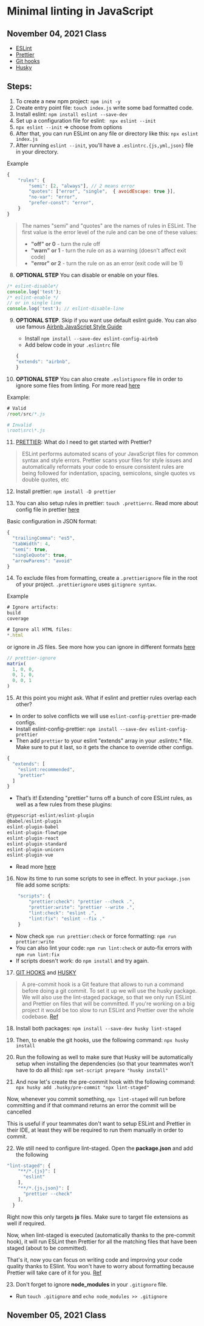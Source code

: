 # Minimal linting in JavaScript

## November 04, 2021 Class

-   [ESLint](https://eslint.org/docs/user-guide/getting-started)
-   [Prettier](https://prettier.io/docs/en/install.html)
-   [Git hooks](https://github.com/typicode/husky)
-   [Husky](https://github.com/okonet/lint-staged)

## Steps:

1. To create a new npm project: `npm init -y`
2. Create entry point file: `touch index.js` write some bad formatted code.
3. Install eslint: `npm install eslint --save-dev`
4. Set up a configuration file for eslint: ` npx eslint --init`
5. `npx eslint --init` => choose from options
6. After that, you can run ESLint on any file or directory like this: `npx eslint index.js`
7. After running `eslint --init`, you'll have a `.eslintrc.{js,yml,json}` file in your directory.

Example

```js
{
    "rules": {
        "semi": [2, "always"], // 2 means error
        "quotes": ["error", "single",  { avoidEscape: true }],
        "no-var": "error",
        "prefer-const": "error",
    }
}
```
> The names "semi" and "quotes" are the names of rules in ESLint. The first value is the error level of the rule and can be one of these values:
>
> -   **"off" or 0** - turn the rule off <br/>
> -   **"warn" or 1** - turn the rule on as a warning (doesn't affect exit code) <br/>
> -   **"error" or 2** - turn the rule on as an error (exit code will be 1) <br/>

8. **OPTIONAL STEP** You can disable or enable on your files.

```js
/* eslint-disable*/
console.log('test');
/* eslint-enable */
// or in single line
console.log('test'); // eslint-disable-line
```

9. **OPTIONAL STEP**. Skip if you want use default eslint guide. You can also use famous [Airbnb JavaScript Style Guide](https://github.com/airbnb/javascript)

    - Install `npm install --save-dev eslint-config-airbnb`
    - Add below code in your `.eslintrc` file

    ```js
    {
    "extends": "airbnb",
    }
    ```

10. **OPTIONAL STEP** You can also create `.eslintignore` file in order to ignore some files from linting. For more read [here](https://eslint.org/docs/user-guide/configuring/ignoring-code#the-eslintignore-file)

Example:

```js
# Valid
/root/src/*.js

# Invalid
\root\src\*.js
```

11. [PRETTIER](https://prettier.io/): What do I need to get started with Prettier?

> ESLint performs automated scans of your JavaScript files for common syntax and style errors. Prettier scans your files for style issues and automatically reformats your code to ensure consistent rules are being followed for indentation, spacing, semicolons, single quotes vs double quotes, etc

12. Install prettier: `npm install -D prettier`

13. You can also setup rules in prettier: `touch .prettierrc`. Read more about config file in prettier [here](https://prettier.io/docs/en/configuration.html)

Basic configuration in JSON format:

```js
{
  "trailingComma": "es5",
  "tabWidth": 4,
  "semi": true,
  "singleQuote": true,
  "arrowParens": "avoid"
}
```

14. To exclude files from formatting, create a `.prettierignore` file in the root of your project. `.prettierignore` uses `gitignore syntax`.

Example

```js
# Ignore artifacts:
build
coverage

# Ignore all HTML files:
*.html
```

or ignore in JS files. See more how you can ignore in different formats [here](https://prettier.io/docs/en/ignore.html)

```js
// prettier-ignore
matrix(
  1, 0, 0,
  0, 1, 0,
  0, 0, 1
)
```

15. At this point you might ask. What if eslint and prettier rules overlap each other?

-   In order to solve conflicts we will use `eslint-config-prettier` pre-made configs.
-   Install eslint-config-prettier: `npm install --save-dev eslint-config-prettier`
-   Then add `prettier` to your eslint "extends" array in your .eslintrc.\* file. Make sure to put it last, so it gets the chance to override other configs.

```js
{
  "extends": [
    "eslint:recommended",
    "prettier"
  ]
}
```

-   That’s it! Extending "prettier" turns off a bunch of core ESLint rules, as well as a few rules from these plugins:

```js
@typescript-eslint/eslint-plugin
@babel/eslint-plugin
eslint-plugin-babel
eslint-plugin-flowtype
eslint-plugin-react
eslint-plugin-standard
eslint-plugin-unicorn
eslint-plugin-vue
```

-   Read more [here](https://github.com/prettier/eslint-config-prettier)

16. Now its time to run some scripts to see in effect. In your `package.json` file add some scripts:

```js
    "scripts": {
        "prettier:check": "prettier --check .",
        "prettier:write": "prettier --write .",
        "lint:check": "eslint .",
        "lint:fix": "eslint --fix ."
    }
```

-   Now check `npm run prettier:check` or force formatting: `npm run prettier:write`
-   You can also lint your code: `npm run lint:check` or auto-fix errors with `npm run lint:fix`
-   If scripts doesn't work: do `npm install` and try again.

17. [GIT HOOKS](https://git-scm.com/book/en/v2/Customizing-Git-Git-Hooks) and [HUSKY](https://github.com/typicode/husky)

> A pre-commit hook is a Git feature that allows to run a command before doing a git commit. To set it up we will use the husky package. We will also use the lint-staged package, so that we only run ESLint and Prettier on files that will be committed. If you're working on a big project it would be too slow to run ESLint and Prettier over the whole codebase. [Ref](https://naruhodo.dev/setup-eslint-and-prettier-the-right-way/)

18. Install both packages: `npm install --save-dev husky lint-staged`

19. Then, to enable the git hooks, use the following command: `npx husky install`

20. Run the following as well to make sure that Husky will be automatically setup when installing the dependencies (so that your teammates won't have to do all this): `npm set-script prepare "husky install"`

21. And now let's create the pre-commit hook with the following command: `npx husky add .husky/pre-commit "npx lint-staged"`

Now, whenever you commit something, `npx lint-staged` will run before committing and if that command returns an error the commit will be cancelled

This is useful if your teammates don't want to setup ESLint and Prettier in their IDE, at least they will be required to run them manually in order to commit.

22. We still need to configure lint-staged. Open the **package.json** and add the following

```js
"lint-staged": {
    "**/*.{js}": [
      "eslint"
    ],
    "**/*.{js,json}": [
      "prettier --check"
    ],
  }
```

Right now this only targets **js** files. Make sure to target file extensions as well if required.

Now, when lint-staged is executed (automatically thanks to the pre-commit hook), it will run ESLint then Prettier for all the matching files that have been staged (about to be committed).

That's it, now you can focus on writing code and improving your code quality thanks to ESlint. You won't have to worry about formatting because Prettier will take care of it for you. [Ref](https://naruhodo.dev/setup-eslint-and-prettier-the-right-way/)

23. Don't forget to ignore **node_modules** in your `.gitignore` file.

-   Run `touch .gitignore` and `echo node_modules >> .gitignore`

## November 05, 2021 Class
